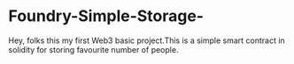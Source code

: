 # Foundry-Simple-Storage-
Hey, folks this my first Web3 basic project.This is a simple smart contract in solidity for storing favourite number of people. 
